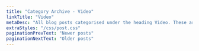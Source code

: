 ```yaml
---
title: "Category Archive - Video"
linkTitle: "Video"
metaDesc: "All blog posts categorised under the heading Video. These are updated on a regular basis so do check back for updates."
extraStyles: "/css/post.css"
paginationPrevText: "Newer posts"
paginationNextText: "Older posts"
---
```

